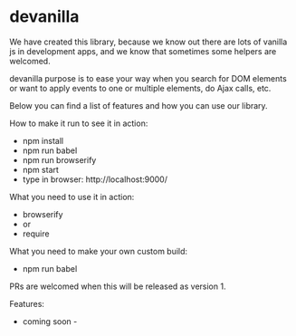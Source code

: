 # devanilla

We have created this library, because we know out there are lots of vanilla js in development apps, and we know that sometimes some helpers are welcomed.

devanilla purpose is to ease your way when you search for DOM elements or want to apply events to one or multiple elements, do Ajax calls, etc.

Below you can find a list of features and how you can use our library.

How to make it run to see it in action:
- npm install
- npm run babel
- npm run browserify
- npm start
- type in browser: http://localhost:9000/

What you need to use it in action:
- browserify
- or
- require

What you need to make your own custom build:
- npm run babel

PRs are welcomed when this will be released as version 1.

Features:
- coming soon -
